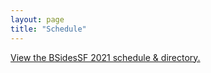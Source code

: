 ```yaml
---
layout: page
title: "Schedule"
---
```


<a id="sched-embed" href="https://bsidessf2021.sched.com/">View the BSidesSF 2021 schedule &amp; directory.</a>
<script type="text/javascript" src="https://bsidessf2021.sched.com/js/embed.js"></script>
